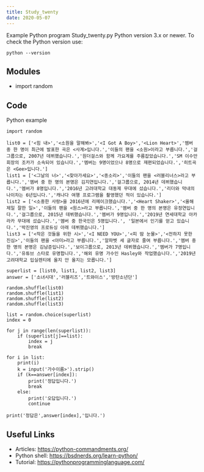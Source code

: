 ```yaml
---
title: Study_twenty
date: 2020-05-07
---
```

Example Python program Study_twenty.py
Python version 3.x or newer.
To check the Python version use:

    python --version

## Modules

* import random

## Code

Python example

    import random
    
    list0 = ['<힘 내>','<소원을 말해봐>','<I Got A Boy>','<Lion Heart>','멤버 중 한 명이 최근에 발표한 곡은 <사계>입니다.','이들의 팬을 <소원>이라고 부릅니다.','걸그룹으로, 2007년 데뷔했습니다.','원더걸스와 함께 가요계를 주름잡았습니다.','SM 이수만 회장의 조카가 소속되어 있습니다.','멤버는 9명이었으나 8명으로 재편되었습니다.','히트곡은 <Gee>입니다.']
    list1 = ['<그날의 너>','<찾아가세요>','<종소리>','이들의 팬을 <러블리너스>라고 부릅니다.','멤버 중 한 명의 본명은 김지연입니다.','걸그룹으로, 2014년 데뷔했습니다.','멤버가 8명입니다.','2016년 고려대학교 대동제 무대에 섰습니다.','리더와 막내의 나이차는 6년입니다.','캐나다 여행 프로그램을 촬영했던 적이 있습니다.']
    list2 = ['<소중한 사랑>을 2016년에 리메이크했습니다.','<Heart Shaker>','<올해 제일 잘한 일>','이들의 팬을 <원스>라고 부릅니다.','멤버 중 한 명의 본명은 유정연입니다.','걸그룹으로, 2015년 데뷔했습니다.','멤버가 9명입니다.','2019년 연세대학교 아카라카 무대에 섰습니다.','멤버 중 한국인은 5명입니다.', '일본에서 인기를 얻고 있습니다.','박진영의 프로듀싱 아래 데뷔했습니다.']
    list3 = ['<작은 것들을 위한 시>','<I NEED YOU>','<피 땀 눈물>','<전하지 못한 진심>','이들의 팬을 <아미>라고 부릅니다.','알파벳 세 글자로 줄여 부릅니다.','멤버 중 한 명의 본명은 김남준입니다.','보이그룹으로, 2013년 데뷔했습니다.','멤버가 7명입니다.','유튜브 스타로 유명합니다.','해외 유명 가수인 Hasley와 작업했습니다.','2019년 고려대학교 입실렌티에 올지 안 올지는 모릅니다.']
    
    superlist = [list0, list1, list2, list3]
    answer = ['소녀시대','러블리즈','트와이스','방탄소년단']
    
    random.shuffle(list0)
    random.shuffle(list1)
    random.shuffle(list2)
    random.shuffle(list3)
    
    list = random.choice(superlist)
    index = 0
    
    for j in range(len(superlist)):
        if (superlist[j]==list):
            index = j
            break
    
    for i in list:
        print(i)
        k = input('가수이름>').strip()
        if (k==answer[index]):
            print('정답입니다.')
            break
        else:
            print('오답입니다.')
            continue
    
    print('정답은',answer[index],'입니다.')
    
    

## Useful Links

- Articles: https://python-commandments.org/
- Python shell: https://bsdnerds.org/learn-python/
- Tutorial: https://pythonprogramminglanguage.com/
